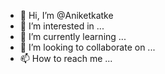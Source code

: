 - 👋 Hi, I’m @Aniketkatke
- 👀 I’m interested in ...
- 🌱 I’m currently learning ...
- 💞️ I’m looking to collaborate on ...
- 📫 How to reach me ...

<!---
Aniketkatke/Aniketkatke is a ✨ special ✨ repository because its `README.md` (this file) appears on your GitHub profile.
You can click the Preview link to take a look at your changes.
--->
